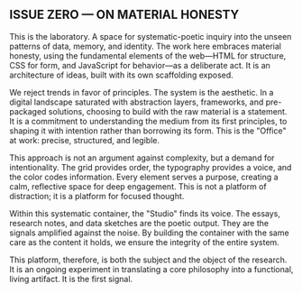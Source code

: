 ## ISSUE ZERO — ON MATERIAL HONESTY

This is the laboratory. A space for systematic-poetic inquiry into the unseen patterns of data, memory, and identity. The work here embraces material honesty, using the fundamental elements of the web—HTML for structure, CSS for form, and JavaScript for behavior—as a deliberate act. It is an architecture of ideas, built with its own scaffolding exposed.

We reject trends in favor of principles. The system is the aesthetic. In a digital landscape saturated with abstraction layers, frameworks, and pre-packaged solutions, choosing to build with the raw material is a statement. It is a commitment to understanding the medium from its first principles, to shaping it with intention rather than borrowing its form. This is the "Office" at work: precise, structured, and legible.

This approach is not an argument against complexity, but a demand for intentionality. The grid provides order, the typography provides a voice, and the color codes information. Every element serves a purpose, creating a calm, reflective space for deep engagement. This is not a platform of distraction; it is a platform for focused thought.

Within this systematic container, the "Studio" finds its voice. The essays, research notes, and data sketches are the poetic output. They are the signals amplified against the noise. By building the container with the same care as the content it holds, we ensure the integrity of the entire system.

This platform, therefore, is both the subject and the object of the research. It is an ongoing experiment in translating a core philosophy into a functional, living artifact. It is the first signal.